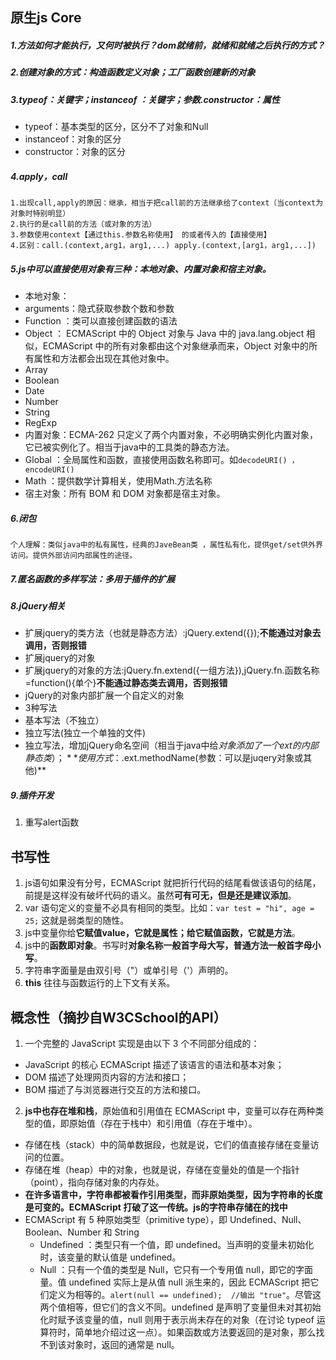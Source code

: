 ## 原生js Core

##### 1.方法如何才能执行，又何时被执行？dom就绪前，就绪和就绪之后执行的方式？

##### 2.创建对象的方式：构造函数定义对象；工厂函数创建新的对象

##### 3.typeof：关键字；instanceof ：关键字；参数.constructor：属性
* typeof：基本类型的区分，区分不了对象和Null
* instanceof：对象的区分
* constructor：对象的区分

##### 4.apply，call

    1.出现call,apply的原因：继承，相当于把call前的方法继承给了context（当context为对象时特别明显）
    2.执行的是call前的方法（或对象的方法）
    3.参数使用context【通过this.参数名称使用】 的或者传入的【直接使用】
    4.区别：call.(context,arg1，arg1,...) apply.(context,[arg1，arg1,...])

##### 5.js中可以直接使用对象有三种：本地对象、内置对象和宿主对象。

 * 本地对象：
  * arguments：隐式获取参数个数和参数
  * Function ：类可以直接创建函数的语法
  * Object ： ECMAScript 中的 Object 对象与 Java 中的 java.lang.object 相似，ECMAScript 中的所有对象都由这个对象继承而来，Object 对象中的所有属性和方法都会出现在其他对象中。
  * Array 
  * Boolean 
  * Date 
  * Number 
  * String
  * RegExp
 * 内置对象：ECMA-262 只定义了两个内置对象，不必明确实例化内置对象，它已被实例化了。相当于java中的工具类的静态方法。
  * Global ：全局属性和函数，直接使用函数名称即可。如`decodeURI() ，encodeURI()`
  * Math ：提供数学计算相关，使用Math.方法名称
 * 宿主对象：所有 BOM 和 DOM 对象都是宿主对象。

##### 6.闭包

    个人理解：类似java中的私有属性，经典的JaveBean类 ，属性私有化，提供get/set供外界访问。提供外部访问内部属性的途径。

##### 7.匿名函数的多样写法：多用于插件的扩展

##### 8.jQuery相关

* 扩展jquery的类方法（也就是静态方法）:jQuery.extend({});**不能通过对象去调用，否则报错**
* 扩展jquery的对象
 * 扩展jquery的对象的方法:jQuery.fn.extend({一组方法}),jQuery.fn.函数名称 =function(){单个}**不能通过静态类去调用，否则报错**
 * jQuery的对象内部扩展一个自定义的对象
* 3种写法
 * 基本写法（不独立）
 * 独立写法(独立一个单独的文件)
 * 独立写法，增加jQuery命名空间（相当于java中给$对象添加了一个ext的内部静态类）；**使用方式：$.ext.methodName(参数：可以是juqery对象或其他)**

##### 9.插件开发

1. 重写alert函数

## 书写性

1. js语句如果没有分号，ECMAScript 就把折行代码的结尾看做该语句的结尾，前提是这样没有破坏代码的语义。虽然**可有可无，但是还是建议添加**。
2. var 语句定义的变量不必具有相同的类型。比如：`var test = "hi", age = 25;` 这就是弱类型的随性。
3. js中变量你给**它赋值value，它就是属性；给它赋值函数，它就是方法**。
4. js中的**函数即对象**。书写时**对象名称一般首字母大写，普通方法一般首字母小写**。
5. 字符串字面量是由双引号（"）或单引号（'）声明的。
6. **this** 往往与函数运行的上下文有关系。

## 概念性（摘抄自W3CSchool的API）
1. 一个完整的 JavaScript 实现是由以下 3 个不同部分组成的：
 * JavaScript 的核心 ECMAScript 描述了该语言的语法和基本对象；
 * DOM 描述了处理网页内容的方法和接口；
 * BOM 描述了与浏览器进行交互的方法和接口。
2. **js中也存在堆和栈**，原始值和引用值在 ECMAScript 中，变量可以存在两种类型的值，即原始值（存在于栈中）和引用值（存在于堆中）。
 * 存储在栈（stack）中的简单数据段，也就是说，它们的值直接存储在变量访问的位置。
 * 存储在堆（heap）中的对象，也就是说，存储在变量处的值是一个指针（point），指向存储对象的内存处。 
 * **在许多语言中，字符串都被看作引用类型，而非原始类型，因为字符串的长度是可变的。ECMAScript 打破了这一传统。js的字符串存储在的找中**
 * ECMAScript 有 5 种原始类型（primitive type），即 Undefined、Null、Boolean、Number 和 String
     * Undefined ：类型只有一个值，即 undefined。当声明的变量未初始化时，该变量的默认值是 undefined。
     * Null ：只有一个值的类型是 Null，它只有一个专用值 null，即它的字面量。值 undefined 实际上是从值 null 派生来的，因此 ECMAScript 把它们定义为相等的。`alert(null == undefined);  //输出 "true"`。尽管这两个值相等，但它们的含义不同。undefined 是声明了变量但未对其初始化时赋予该变量的值，null 则用于表示尚未存在的对象（在讨论 typeof 运算符时，简单地介绍过这一点）。如果函数或方法要返回的是对象，那么找不到该对象时，返回的通常是 null。





       
       
       
       
       
       
       
       
       
       
       
       
       
       
       
       
       
       
       
       
       